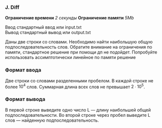 ### J. Diff

**Ограничение времени**  *2 секунды*
**Ограничение памяти**    *5Mb*


Ввод 	стандартный ввод или input.txt  
Вывод 	стандартный вывод или output.txt  

Даны две строки со словами. Необходимо найти наибольшую общую подпоследовательность слов. Обратите внимание на ограничения по памяти, стандартное решение при помощи дп не подойдет. Попробуйте использовать ассимптотически линейное по памяти решение  

### **Формат ввода** 
Две строки со словами разделенными пробелом.
В каждой строке не более $10^4$ слов. Суммарная длина всех слов не превышает $2∙10^5$.  

### **Формат вывода**  
В первой строке выведите одно число L — длину наибольшей общей подпоследовательности. Во второй строке через пробел выведите L слов — найденную подпоследовательность. 
